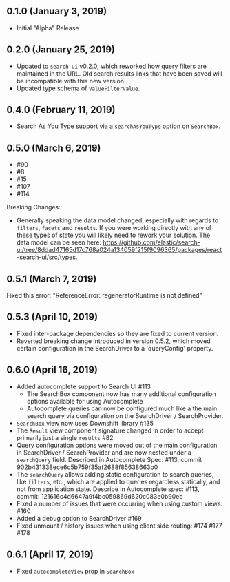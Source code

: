 ## 0.1.0 (January 3, 2019)

- Initial "Alpha" Release

## 0.2.0 (January 25, 2019)

- Updated to `search-ui` v0.2.0, which reworked how query filters are maintained
  in the URL. Old search results links that have been saved will be incompatible
  with this new version.
- Updated type schema of `ValueFilterValue`.

## 0.4.0 (February 11, 2019)

- Search As You Type support via a `searchAsYouType` option on `SearchBox`.

## 0.5.0 (March 6, 2019)

- #90
- #8
- #15
- #107
- #114

Breaking Changes:

- Generally speaking the data model changed, especially with regards to `filters`, `facets`
  and `results`. If you were working directly with any of these types of state
  you will likely need to rework your solution. The data model can be seen
  here: https://github.com/elastic/search-ui/tree/8ddad47165d17c768a024a134059f215f9096365/packages/react-search-ui/src/types.

## 0.5.1 (March 7, 2019)

Fixed this error: "ReferenceError: regeneratorRuntime is not defined"

## 0.5.3 (April 10, 2019)

- Fixed inter-package dependencies so they are fixed to current version.
- Reverted breaking change introduced in version 0.5.2, which moved
  certain configuration in the SearchDriver to a 'queryConfig' property.

## 0.6.0 (April 16, 2019)

- Added autocomplete support to Search UI #113
  - The SearchBox component now has many additional configuration options available for using Autocomplete
  - Autocomplete queries can now be configured much like a the main search query via configuration on the SearchDriver / SearchProvider.
- `SearchBox` view now uses Downshift library #135
- The `Result` view component signature changed in order to accept primarily just a single `results` #82
- Query configuration options were moved out of the main configuration in SearchDriver / SearchProvider and are now nested under a `searchQuery` field. Described in Autocomplete Spec: #113, commit 902b431338ece6c5b759f35af2688f85638663b0
- The `searchQuery` allows adding static configuration to search queries, like `filters`, etc., which are applied to queries regardless statically, and not from application state. Describe in Autocomplete spec: #113, commit: 121616c4d6647a9f4bc059869d620c083e0b90eb
- Fixed a number of issues that were occurring when using custom views: #160
- Added a debug option to SearchDriver #169
- Fixed unmount / history issues when using client side routing: #174 #177 #178

## 0.6.1 (April 17, 2019)

- Fixed `autocompleteView` prop in `SearchBox`
